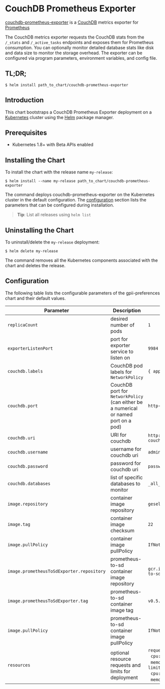 # CouchDB Prometheus Exporter

[couchdb-prometheus-exporter](https://github.com/gesellix/couchdb-prometheus-exporter) is a [CouchDB](http://couchdb.apache.org/) metrics exporter for [Prometheus](http://prometheus.io/)

The CouchDB metrics exporter requests the CouchDB stats from the `/_stats` and `/_active_tasks` endpoints and exposes them for Prometheus consumption. You can optionally monitor detailed database stats like disk and data size to monitor the storage overhead. The exporter can be configured via program parameters, environment variables, and config file.


## TL;DR;

```console
$ helm install path_to_chart/couchdb-prometheus-exporter
```

## Introduction

This chart bootstraps a CouchDB Prometheus Exporter deployment on a [Kubernetes](http://kubernetes.io) cluster using the [Helm](https://helm.sh) package manager.

## Prerequisites
  - Kubernetes 1.8+ with Beta APIs enabled

## Installing the Chart

To install the chart with the release name `my-release`:

```console
$ helm install --name my-release path_to_chart/couchdb-prometheus-exporter
```

The command deploys couchdb-prometheus-exporter on the Kubernetes cluster in the default configuration. The [configuration](#configuration) section lists the parameters that can be configured during installation.

> **Tip**: List all releases using `helm list`

## Uninstalling the Chart

To uninstall/delete the `my-release` deployment:

```console
$ helm delete my-release
```

The command removes all the Kubernetes components associated with the chart and deletes the release.

## Configuration

The following table lists the configurable parameters of the gpii-preferences chart and their default values.

Parameter | Description | Default
--- | --- | ---
`replicaCount` | desired number of pods | `1`
`exporterListenPort` | port for exporter service to listen on | `9984`
`couchdb.labels` | CouchDB pod labels for `NetworkPolicy` | `{ app: "couchdb" }`
`couchdb.port` | CouchDB port for `NetworkPolicy` (can either be a numerical or named port on a pod) | `http-couchdb`
`couchdb.uri` | URI for couchdb | `http://couchdb-svc-couchdb.default.svc.cluster.local:5984`
`couchdb.username` | username for couchdb uri | `admin`
`couchdb.password` | password for couchdb uri | `password`
`couchdb.databases` | list of specific databases to monitor | `_all_dbs`
`image.repository` | container image repository | `gesellix/couchdb-prometheus-exporter`
`image.tag` | container image checksum | `22`
`image.pullPolicy` | container image pullPolicy | `IfNotPresent`
`image.prometheusToSdExporter.repository` | prometheus-to-sd container image repository | `gcr.io/google-containers/prometheus-to-sd`
`image.prometheusToSdExporter.tag` | prometheus-to-sd container image tag | `v0.5.1`
`image.pullPolicy` | prometheus-to-sd container image pullPolicy | `IfNotPresent`
`resources` | optional resource requests and limits for deployment | `requests:`<br/>&nbsp;&nbsp;`cpu: 10m`<br/>&nbsp;&nbsp;`memory: 60Mi`<br/>`limits:`<br/>&nbsp;&nbsp;`cpu: 10m`<br/>&nbsp;&nbsp;`memory: 60Mi`
